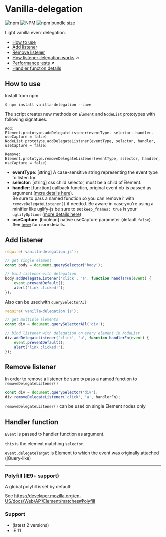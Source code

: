 # Vanilla-delegation

![npm](https://img.shields.io/npm/v/vanilla-delegation.svg?style=flat-square) ![NPM](https://img.shields.io/npm/l/vanilla-delegation.svg?style=flat-square) ![npm bundle size](https://img.shields.io/bundlephobia/min/vanilla-delegation.svg?style=flat-square)

Light vanilla event delegation.

* [How to use](#how-to-use)
* [Add listener](#add-listener)
* [Remove listener](#remove-listener)
* [How listener delegation works](/extras/how-delegation-lookup-works.md) :arrow_upper_right:
* [Performance tests](/extras/performance-test.md) :arrow_upper_right:
* [Handler function details](#handler-function)

## How to use

Install from npm.

```
$ npm install vanilla-delegation --save
```

The script creates new methods on `Element` and `NodeList` prototypes with following signatures.
```text
Add:
Element.prototype.addDelegateListener(eventType, selector, handler, useCapture = false)
NodeList.prototype.addDelegateListener(eventType, selector, handler, useCapture = false)

Remove:
Element.prototype.removeDelegateListener(eventType, selector, handler, useCapture = false)
```

- **eventType**: [string] A case-sensitive string representing the event type to listen for.
- **selector**: [string] css child selector, must be a child of Element.
- **handler**: [function] callback function, original event obj is passed as argument ([more details here](#handler-function)).<br />
Be sure to pass a named function so you can remove it with `removeDelegateListener()` if needed. Be aware in case you're using a minifier like uglify-js be sure to set `keep_fnames: true` in your `uglifyOptions` ([more details here](https://webpack.js.org/plugins/uglifyjs-webpack-plugin/#uglifyoptions))
- **useCapture**: [boolean] native useCapture parameter (default `false`). See [here](https://developer.mozilla.org/it/docs/Web/API/Element/addEventListener) for more details.

## Add listener

```javascript
require('vanilla-delegation.js');

// get single element
const body = document.querySelector('body');

// bind listener with delegation
body.addDelegateListener('click', 'a', function handlerFn(event) {
    event.preventDefault();
    alert('link clicked!');
});
```
Also can be used with `querySelectorAll`
```javascript
require('vanilla-delegation.js');

// get multiple elements
const div = document.querySelectorAll('div');

// bind listener with delegation on every element in NodeList
div.addDelegateListener('click', 'a', function handlerFn(event) {
    event.preventDefault();
    alert('link clicked!');
});
```

## Remove listener
In order to remove a listener be sure to pass a named function to `removeDelegateListener()`
```javascript
const div = document.querySelector('div');
div.removeDelegateListener('click', 'a', handlerFn);
```

`removeDelegateListener()` can be used on single Element nodes only

## Handler function
`Event` is passed to handler function as argument.

`this` is the element matching `selector`.

`event.delegateTarget` is Element to which the event was originally attached (jQuery-like)

---

### Polyfill (IE9+ support)

A global polyfill is set by default:

See https://developer.mozilla.org/en-US/docs/Web/API/Element/matches#Polyfill

### Support
- (latest 2 versions)
- IE 11
